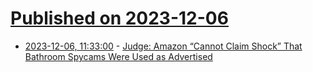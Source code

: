 # [Published on 2023-12-06](index.md)

* [2023-12-06, 11:33:00](https://soylentnews.org/article.pl?sid=23/12/06/0214244&from=rss) - [Judge: Amazon “Cannot Claim Shock” That Bathroom Spycams Were Used as Advertised](https://soylentnews.org/article.pl?sid=23/12/06/0214244&from=rss)
